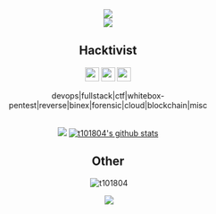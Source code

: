 <div align="center">
<a href="https://git.io/typing-svg">
<img src="https://readme-typing-svg.herokuapp.com?font=ubuntu&size=23&duration=2000&pause=1000&color=F700E1&center=true&width=435&lines=Hello+hacker+%E2%98%A3;Welcome+in+my+github++%F0%9F%A4%97;Lets+visit+my+repo+%F0%9F%A4%AF;Dont+forget+to+join+%40repproject++%F0%9F%92%A8">
</a> 
</div>
<body>
  <center>
<div align="center">
  <img src="https://raw.githubusercontent.com/halfrost/halfrost/master/icons/header_1.png"/>
   <h2>Hacktivist</h2>
  <p> <a href="https://www.youtube.com/@CallMeRep"><img src="https://img.shields.io/badge/youtube-%2312100E.svg?&style=for-the-badge&logo=youtube&logoColor=white" height=25></a> <a href="https://medium.com/@CallMeRep"><img src="https://img.shields.io/badge/medium-%2312100E.svg?&style=for-the-badge&logo=medium&logoColor=white" height=25></a> <a href="https://dev.to/callmerep"><img src="https://img.shields.io/badge/DEV.TO-%230A0A0A.svg?&style=for-the-badge&logo=dev-dot-to&logoColor=white" height=25></a></p>
   <p>devops|fullstack|ctf|whitebox-pentest|reverse|binex|forensic|cloud|blockchain|misc</p>
    <br>
  <a align="left">
   <img src="https://lanyard.kyrie25.me/api/357295214857027626?waveColor=8B8BFA&waveSpotifyColor=B48EF7&gradient=7E37F9-B48EF7-E568C4&imgStyle=square"  />
  </a>
  <a href="https://github.com/t101804" align="center"><img src="https://github-readme-stats.vercel.app/api?username=t101804&hide_border=true&show_icons=true&theme=radical" alt="t101804's github stats"></a>
  <br>
</div>
    
<div align="center">
  <h2>Other</h2>


<p>&nbsp;<img src="https://github-readme-stats.vercel.app/api/wakatime?username=r3plican&layout=compact&theme=radical" alt="t101804" /></p>
  <p>&nbsp;<img src="https://spotify-github-profile.kittinanx.com/api/view?uid=xact6527cgeo75wmlcumeuvb9&cover_image=true&theme=default&show_offline=true&background_color=141321&interchange=false&bar_color=ff0080&bar_color_cover=false"/></p>
</div>
  
</div> 
</center>
</body>

